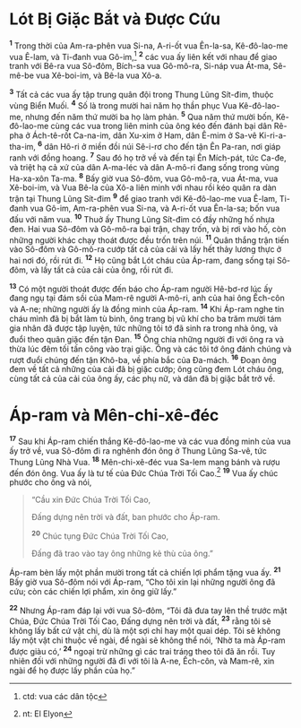 # Lót Bị Giặc Bắt và Ðược Cứu
<sup><b>1</b></sup> Trong thời của Am-ra-phên vua Si-na, A-ri-ốt vua Ên-la-sa, Kê-đô-lao-me vua Ê-lam, và Ti-đanh vua Gô-im,[^1-d9ab1481-e874-4077-9a47-00476ec57cca] <sup><b>2</b></sup> các vua ấy liên kết với nhau để giao tranh với Bê-ra vua Sô-đôm, Bích-sa vua Gô-mô-ra, Si-náp vua Át-ma, Sê-mê-be vua Xê-boi-im, và Bê-la vua Xô-a.

<sup><b>3</b></sup> Tất cả các vua ấy tập trung quân đội trong Thung Lũng Sít-đim, thuộc vùng Biển Muối. <sup><b>4</b></sup> Số là trong mười hai năm họ thần phục Vua Kê-đô-lao-me, nhưng đến năm thứ mười ba họ làm phản. <sup><b>5</b></sup> Qua năm thứ mười bốn, Kê-đô-lao-me cùng các vua trong liên minh của ông kéo đến đánh bại dân Rê-pha ở Ách-tê-rốt Ca-na-im, dân Xu-xim ở Ham, dân Ê-mim ở Sa-vê Ki-ri-a-tha-im, <sup><b>6</b></sup> dân Hô-ri ở miền đồi núi Sê-i-rơ cho đến tận Ên Pa-ran, nơi giáp ranh với đồng hoang. <sup><b>7</b></sup> Sau đó họ trở về và đến tại Ên Mích-pát, tức Ca-đe, và triệt hạ cả xứ của dân A-ma-léc và dân A-mô-ri đang sống trong vùng Ha-xa-xôn Ta-ma. <sup><b>8</b></sup> Bấy giờ vua Sô-đôm, vua Gô-mô-ra, vua Át-ma, vua Xê-boi-im, và Vua Bê-la của Xô-a liên minh với nhau rồi kéo quân ra dàn trận tại Thung Lũng Sít-đim <sup><b>9</b></sup> để giao tranh với Kê-đô-lao-me vua Ê-lam, Ti-đanh vua Gô-im, Am-ra-phên vua Si-na, và A-ri-ốt vua Ên-la-sa; bốn vua đấu với năm vua. <sup><b>10</b></sup> Thuở ấy Thung Lũng Sít-đim có đầy những hố nhựa đen. Hai vua Sô-đôm và Gô-mô-ra bại trận, chạy trốn, và bị rơi vào hố, còn những người khác chạy thoát được đều trốn trên núi. <sup><b>11</b></sup> Quân thắng trận tiến vào Sô-đôm và Gô-mô-ra cướp tất cả của cải và lấy hết thảy lương thực ở hai nơi đó, rồi rút đi. <sup><b>12</b></sup> Họ cũng bắt Lót cháu của Áp-ram, đang sống tại Sô-đôm, và lấy tất cả của cải của ông, rồi rút đi.

<sup><b>13</b></sup> Có một người thoát được đến báo cho Áp-ram người Hê-bơ-rơ lúc ấy đang ngụ tại đám sồi của Mam-rê người A-mô-ri, anh của hai ông Ếch-côn và A-ne; những người ấy là đồng minh của Áp-ram. <sup><b>14</b></sup> Khi Áp-ram nghe tin cháu mình đã bị bắt làm tù binh, ông trang bị vũ khí cho ba trăm mười tám gia nhân đã được tập luyện, tức những tôi tớ đã sinh ra trong nhà ông, và đuổi theo quân giặc đến tận Ðan. <sup><b>15</b></sup> Ông chia những người đi với ông ra và thừa lúc đêm tối tấn công vào trại giặc. Ông và các tôi tớ ông đánh chúng và rượt đuổi chúng đến tận Khô-ba, về phía bắc của Ða-mách. <sup><b>16</b></sup> Ðoạn ông đem về tất cả những của cải đã bị giặc cướp; ông cũng đem Lót cháu ông, cùng tất cả của cải của ông ấy, các phụ nữ, và dân đã bị giặc bắt trở về.


# Áp-ram và Mên-chi-xê-đéc
<sup><b>17</b></sup> Sau khi Áp-ram chiến thắng Kê-đô-lao-me và các vua đồng minh của vua ấy trở về, vua Sô-đôm đi ra nghênh đón ông ở Thung Lũng Sa-vê, tức Thung Lũng Nhà Vua. <sup><b>18</b></sup> Mên-chi-xê-đéc vua Sa-lem mang bánh và rượu đến đón ông. Vua ấy là tư tế của Ðức Chúa Trời Tối Cao.[^2-d9ab1481-e874-4077-9a47-00476ec57cca] <sup><b>19</b></sup> Vua ấy chúc phước cho ông và nói,


> “Cầu xin Ðức Chúa Trời Tối Cao,
> 
> Ðấng dựng nên trời và đất, ban phước cho Áp-ram.
> 
> <sup><b>20</b></sup> Chúc tụng Ðức Chúa Trời Tối Cao,
> 
> Ðấng đã trao vào tay ông những kẻ thù của ông.”
>

Áp-ram bèn lấy một phần mười trong tất cả chiến lợi phẩm tặng vua ấy. <sup><b>21</b></sup> Bấy giờ vua Sô-đôm nói với Áp-ram, “Cho tôi xin lại những người ông đã cứu; còn các chiến lợi phẩm, xin ông giữ lấy.”

<sup><b>22</b></sup> Nhưng Áp-ram đáp lại với vua Sô-đôm, “Tôi đã đưa tay lên thề trước mặt Chúa, Ðức Chúa Trời Tối Cao, Ðấng dựng nên trời và đất, <sup><b>23</b></sup> rằng tôi sẽ không lấy bất cứ vật chi, dù là một sợi chỉ hay một quai dép. Tôi sẽ không lấy một vật chi thuộc về ngài, để ngài sẽ không thể nói, ‘Nhờ ta mà Áp-ram được giàu có,’ <sup><b>24</b></sup> ngoại trừ những gì các trai tráng theo tôi đã ăn rồi. Tuy nhiên đối với những người đã đi với tôi là A-ne, Ếch-côn, và Mam-rê, xin ngài để họ được lấy phần của họ.”

[^1-d9ab1481-e874-4077-9a47-00476ec57cca]: ctd: vua các dân tộc
[^2-d9ab1481-e874-4077-9a47-00476ec57cca]: nt: El Elyon